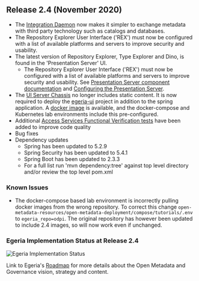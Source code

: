 <!-- SPDX-License-Identifier: CC-BY-4.0 -->
<!-- Copyright Contributors to the Egeria project. -->

## Release 2.4 (November 2020)

* The [Integration Daemon](/concepts/integration-daemon)
  now makes it simpler to exchange metadata with third party technology such as catalogs and databases.
* The Repository Explorer User Interface ('REX') must now be configured with a list of available 
  platforms and servers to improve security and usability. 
* The latest version of Repository Explorer, Type Explorer and Dino, is found 
  in the 'Presentation Server' UI.
  * The Repository Explorer User Interface ('REX') must now be configured with a list of available
    platforms and servers to improve security and usability. See
    [Presentation Server component documentation](https://github.com/odpi/egeria/tree/main/open-metadata-implementation/user-interfaces/presentation-server)
    and
    [Configuring the Presentation Server](https://github.com/odpi/egeria/blob/main/open-metadata-implementation/admin-services/docs/user/configuring-the-presentation-server.md).
* The [UI Server Chassis](https://github.com/odpi/egeria/tree/main/open-metadata-implementation/user-interfaces/ui-chassis/ui-chassis-spring)
  no longer includes static content. It is now required to deploy the [egeria-ui]( https://github.com/odpi/egeria-ui)
  project in addition to the spring application.
  A [docker image](https://hub.docker.com/r/odpi/egeria-uistatic) is available, 
  and the docker-compose and Kubernetes
  lab environments include this pre-configured.
* Additional [Access Services Functional Verification tests](https://github.com/odpi/egeria/tree/main/open-metadata-test/open-metadata-fvt/access-services-fvt) have been added to improve code quality
* Bug fixes
* Dependency updates
  * Spring has been updated to 5.2.9
  * Spring Security has been updated to 5.4.1
  * Spring Boot has been updated to 2.3.3
  * For a full list run 'mvn dependency:tree' against top level directory and/or review the top level pom.xml

### Known Issues

* The docker-compose based lab environment is incorrectly pulling docker images from the wrong repository.  To correct this change `open-metadata-resources/open-metadata-deployment/compose/tutorials/.env` to `egeria_repo=odpi`. The original repository
has however been updated to include 2.4 images, so will now work even if unchanged.



### Egeria Implementation Status at Release 2.4

![Egeria Implementation Status](/release-notes/functional-organization-showing-implementation-status-for-2.4.png)

Link to Egeria's [Roadmap](/release-notes/roadmap/) for more details about the
Open Metadata and Governance vision, strategy and content.


